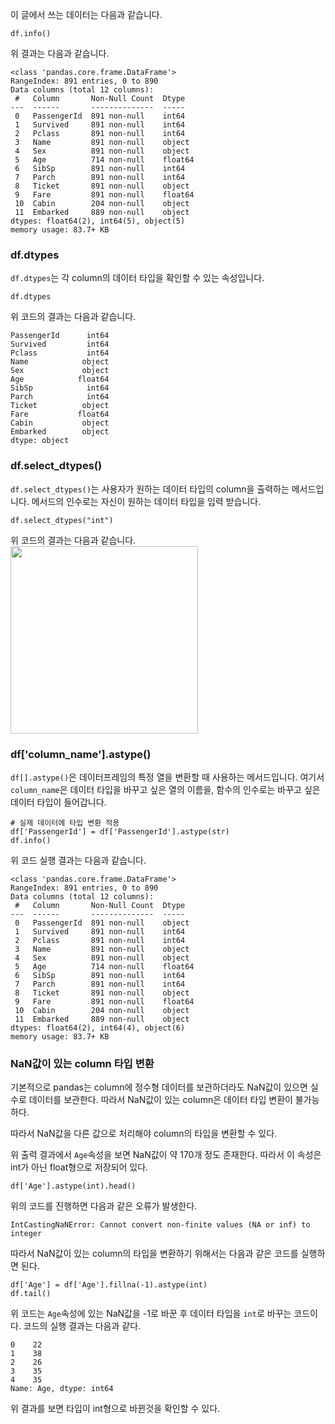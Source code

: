 <p>이 글에서 쓰는 데이터는 다음과 같습니다.</p>
<pre><code class="language-python">df.info()</code></pre>
<p>위 결과는 다음과 같습니다.</p>
<pre><code>&lt;class 'pandas.core.frame.DataFrame'&gt;
RangeIndex: 891 entries, 0 to 890
Data columns (total 12 columns):
 #   Column       Non-Null Count  Dtype  
---  ------       --------------  -----  
 0   PassengerId  891 non-null    int64  
 1   Survived     891 non-null    int64  
 2   Pclass       891 non-null    int64  
 3   Name         891 non-null    object 
 4   Sex          891 non-null    object 
 5   Age          714 non-null    float64
 6   SibSp        891 non-null    int64  
 7   Parch        891 non-null    int64  
 8   Ticket       891 non-null    object 
 9   Fare         891 non-null    float64
 10  Cabin        204 non-null    object 
 11  Embarked     889 non-null    object 
dtypes: float64(2), int64(5), object(5)
memory usage: 83.7+ KB</code></pre><h3 id="dfdtypes">df.dtypes</h3>
<p><code>df.dtypes</code>는  각 column의 데이터 타입을 확인할 수 있는 속성입니다.</p>
<pre><code class="language-python">df.dtypes</code></pre>
<p>위 코드의 결과는 다음과 같습니다.</p>
<pre><code>PassengerId      int64
Survived         int64
Pclass           int64
Name            object
Sex             object
Age            float64
SibSp            int64
Parch            int64
Ticket          object
Fare           float64
Cabin           object
Embarked        object
dtype: object</code></pre><h3 id="dfselect_dtypes">df.select_dtypes()</h3>
<p><code>df.select_dtypes()</code>는 사용자가 원하는 데이터 타입의 column을 출력하는 메서드입니다. 메서드의 인수로는 자신이 원하는 데이터 타입을 입력 받습니다.</p>
<pre><code class="language-python">df.select_dtypes(&quot;int&quot;)</code></pre>
<p>위 코드의 결과는 다음과 같습니다.
<img src="https://velog.velcdn.com/images/1113mj/post/1f2cba55-174f-4642-b59a-ca3529325b70/image.png" width="300" /></p>
<h3 id="dfcolumn_nameastype">df['column_name'].astype()</h3>
<p><code>df[].astype()</code>은 데이터프레임의 특정 열을 변환할 때 사용하는 메서드입니다. 여기서 <code>column_name</code>은 데이터 타입을 바꾸고 싶은 열의 이름을, 함수의 인수로는 바꾸고 싶은 데이터 타입이 들어갑니다.</p>
<pre><code class="language-python"># 실제 데이터에 타입 변환 적용
df['PassengerId'] = df['PassengerId'].astype(str)
df.info()</code></pre>
<p>위 코드 실행 결과는 다음과 같습니다.</p>
<pre><code>&lt;class 'pandas.core.frame.DataFrame'&gt;
RangeIndex: 891 entries, 0 to 890
Data columns (total 12 columns):
 #   Column       Non-Null Count  Dtype  
---  ------       --------------  -----  
 0   PassengerId  891 non-null    object 
 1   Survived     891 non-null    int64  
 2   Pclass       891 non-null    int64  
 3   Name         891 non-null    object 
 4   Sex          891 non-null    object 
 5   Age          714 non-null    float64
 6   SibSp        891 non-null    int64  
 7   Parch        891 non-null    int64  
 8   Ticket       891 non-null    object 
 9   Fare         891 non-null    float64
 10  Cabin        204 non-null    object 
 11  Embarked     889 non-null    object 
dtypes: float64(2), int64(4), object(6)
memory usage: 83.7+ KB</code></pre><h3 id="nan값이-있는-column-타입-변환">NaN값이 있는 column 타입 변환</h3>
<p>기본적으로 pandas는 column에 정수형 데이터를 보관하더라도 NaN값이 있으면 실수로 데이터를 보관한다. 따라서 NaN값이 있는 column은 데이터 타입 변환이 불가능하다. </p>
<p>따라서 NaN값을 다른 값으로 처리해야 column의 타입을 변환할 수 있다.</p>
<p>위 출력 결과에서 <code>Age</code>속성을 보면 NaN값이 약 170개 정도 존재한다. 따라서 이 속성은 int가 아닌 float형으로 저장되어 있다.</p>
<pre><code class="language-python">df['Age'].astype(int).head()</code></pre>
<p>위의 코드를 진행하면 다음과 같은 오류가 발생한다.</p>
<pre><code>IntCastingNaNError: Cannot convert non-finite values (NA or inf) to integer
</code></pre><p>따라서 NaN값이 있는 column의 타입을 변환하기 위해서는 다음과 같은 코드를 실행하면 된다.</p>
<pre><code class="language-python">df['Age'] = df['Age'].fillna(-1).astype(int)
df.tail()</code></pre>
<p>위 코드는 <code>Age</code>속성에 있는 NaN값을 -1로 바꾼 후 데이터 타입을 <code>int</code>로 바꾸는 코드이다. 코드의 실행 결과는 다음과 같다.</p>
<pre><code>0    22
1    38
2    26
3    35
4    35
Name: Age, dtype: int64</code></pre><p>위 결과를 보면 타입이 int형으로 바뀐것을 확인할 수 있다.</p>